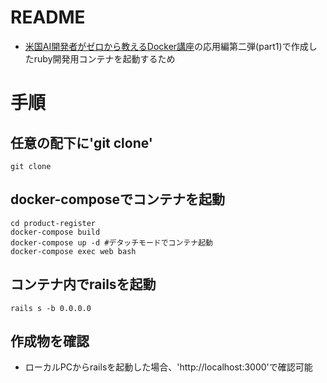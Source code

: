 # README

- [米国AI開発者がゼロから教えるDocker講座](https://www.udemy.com/course/aidocker/)の応用編第二弾(part1)で作成したruby開発用コンテナを起動するため

# 手順

## 任意の配下に'git clone'
```
git clone 
```

## docker-composeでコンテナを起動
```
cd product-register
docker-compose build
docker-compose up -d #デタッチモードでコンテナ起動
docker-compose exec web bash
```

## コンテナ内でrailsを起動
```
rails s -b 0.0.0.0
```

## 作成物を確認
- ローカルPCからrailsを起動した場合、'http://localhost:3000'で確認可能

